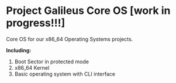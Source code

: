 # Project Galileus Core OS <b>[work in progress!!!]</b>
Core OS for our x86_64 Operating Systems projects.                                                                                              

<b>Including:</b>
<ol>
  <li>Boot Sector in protected mode</li>
  <li>x86_64 Kernel</li>
  <li>Basic operating system with CLI interface</li>
</ol>
